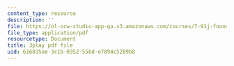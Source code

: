 ```yaml
---
content_type: resource
description: ''
file: https://ol-ocw-studio-app-qa.s3.amazonaws.com/courses/7-91j-foundations-of-computational-and-systems-biology-spring-2014/616835ae3c1b035255bde7894c5289b8_lJzybEXmIj0.pdf
file_type: application/pdf
resourcetype: Document
title: 3play pdf file
uid: 616835ae-3c1b-0352-55bd-e7894c5289b8
---
```

